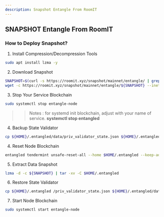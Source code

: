 ```yaml
---
description: Snapshot Entangle From RoomIT
---
```




## SNAPSHOT Entangle From RoomIT


### How to Deploy Snapshot?


1. Install Compression/Decompression Tools
```bash
sudo apt install lzma -y
```

2. Download Snapshot
```bash
SNAPSHOT=$(curl -s https://roomit.xyz/snapshot/mainnet/entangle/ | grep -i "<a href=" | grep lzma | grep -v md5sum | awk -F"=" '{print $2}' |  sed 's/"//g' | sed "s/>//g" | sed "s/ //g")
wget -c https://roomit.xyz/snapshot/mainnet/entangle/${SNAPSHOT} --inet4-only
```

3. Stop Your Service Blockchain
```bash
sudo systemctl stop entangle-node
```
>> Notes : for systemd init blockchain, adjust with your name of service. __systemctl stop entangled__

4. Backup State Validator
```bash
cp ${HOME}/.entangled/data/priv_validator_state.json ${HOME}/.entangled/priv_validator_state.json
```

4. Reset Node Blockchain
```bash
entangled tendermint unsafe-reset-all --home $HOME/.entangled --keep-addr-book
```

5. Extract Data Snapshot
```bash
lzma -d -c ${SNAPSHOT} | tar -xv -C $HOME/.entangled 
```

6. Restore State Validator
```bash
cp ${HOME}/.entangled /priv_validator_state.json ${HOME}/.entangled/data/priv_validator_state.json
```

7. Start Node Blockchain
```bash
sudo systemctl start entangle-node
```